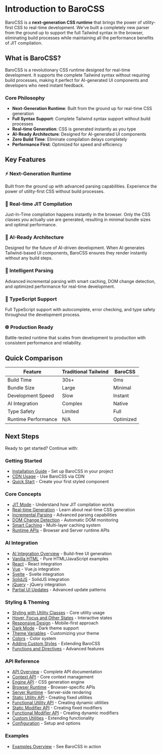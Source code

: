 # Introduction to BaroCSS

BaroCSS is a **next-generation CSS runtime** that brings the power of utility-first CSS to real-time development. We've built a completely new parser from the ground up to support the full Tailwind syntax in the browser, eliminating build processes while maintaining all the performance benefits of JIT compilation.

## What is BaroCSS?

BaroCSS is a revolutionary CSS runtime designed for real-time development. It supports the complete Tailwind syntax without requiring build processes, making it perfect for AI-generated UI components and developers who need instant feedback.

### Core Philosophy

- **Next-Generation Runtime**: Built from the ground up for real-time CSS generation
- **Full Syntax Support**: Complete Tailwind syntax support without build processes
- **Real-time Generation**: CSS is generated instantly as you type
- **AI-Ready Architecture**: Designed for AI-generated UI components
- **Zero Build Time**: Eliminate compilation delays completely
- **Performance First**: Optimized for speed and efficiency

## Key Features

### ⚡ Next-Generation Runtime
Built from the ground up with advanced parsing capabilities. Experience the power of utility-first CSS without build processes.

### 🎯 Real-time JIT Compilation
Just-In-Time compilation happens instantly in the browser. Only the CSS classes you actually use are generated, resulting in minimal bundle sizes and optimal performance.

### 🤖 AI-Ready Architecture
Designed for the future of AI-driven development. When AI generates Tailwind-based UI components, BaroCSS ensures they render instantly without any build steps.

### 🧠 Intelligent Parsing
Advanced incremental parsing with smart caching, DOM change detection, and optimized performance for real-time development.

### 🔧 TypeScript Support
Full TypeScript support with autocomplete, error checking, and type safety throughout the development process.

### 🌐 Production Ready
Battle-tested runtime that scales from development to production with consistent performance and reliability.

## Quick Comparison

| Feature | Traditional Tailwind | BaroCSS |
|---------|---------------------|---------|
| Build Time | 30s+ | 0ms |
| Bundle Size | Large | Minimal |
| Development Speed | Slow | Instant |
| AI Integration | Complex | Native |
| Type Safety | Limited | Full |
| Runtime Performance | N/A | Optimized |

## Next Steps

Ready to get started? Continue with:

### Getting Started
- [Installation Guide](/guide/installation) - Set up BaroCSS in your project
- [CDN Usage](/guide/cdn-usage) - Use BaroCSS via CDN
- [Quick Start](/guide/quick-start) - Create your first styled component

### Core Concepts
- [JIT Mode](/guide/jit-mode) - Understand how JIT compilation works
- [Real-time Generation](/guide/real-time-generation) - Learn about real-time CSS generation
- [Incremental Parsing](/guide/incremental-parsing) - Advanced parsing capabilities
- [DOM Change Detection](/guide/dom-change-detection) - Automatic DOM monitoring
- [Smart Caching](/guide/smart-caching) - Multi-layer caching system
- [Runtime APIs](/guide/runtime-apis) - Browser and Server runtime APIs

### AI Integration
- [AI Integration Overview](/guide/ai-integration) - Build-free UI generation
- [Vanilla HTML](/guide/ai-integration/vanilla-html) - Pure HTML/JavaScript examples
- [React](/guide/ai-integration/react) - React integration
- [Vue](/guide/ai-integration/vue) - Vue.js integration
- [Svelte](/guide/ai-integration/svelte) - Svelte integration
- [SolidJS](/guide/ai-integration/solid) - SolidJS integration
- [jQuery](/guide/ai-integration/jquery) - jQuery integration
- [Partial UI Updates](/guide/ai-integration/partial-updates) - Advanced update patterns

### Styling & Theming
- [Styling with Utility Classes](/guide/styling-with-utility-classes) - Core utility usage
- [Hover, Focus and Other States](/guide/hover-focus-and-other-states) - Interactive states
- [Responsive Design](/guide/responsive-design) - Mobile-first approach
- [Dark Mode](/guide/dark-mode) - Dark theme support
- [Theme Variables](/guide/theme-variables) - Customizing your theme
- [Colors](/guide/colors) - Color system
- [Adding Custom Styles](/guide/adding-custom-styles) - Extending BaroCSS
- [Functions and Directives](/guide/functions-and-directives) - Advanced features

### API Reference
- [API Overview](/api/) - Complete API documentation
- [Context API](/api/context) - Core context management
- [Engine API](/api/engine) - CSS generation engine
- [Browser Runtime](/api/browser-runtime) - Browser-specific APIs
- [Server Runtime](/api/server-runtime) - Server-side rendering
- [Static Utility API](/api/static-utility) - Creating fixed utilities
- [Functional Utility API](/api/functional-utility) - Creating dynamic utilities
- [Static Modifier API](/api/static-modifier) - Creating fixed modifiers
- [Functional Modifier API](/api/functional-modifier) - Creating dynamic modifiers
- [Custom Utilities](/guide/adding-custom-styles) - Extending functionality
- [Configuration](/api/configuration) - Setup and options

### Examples
- [Examples Overview](/examples/) - See BaroCSS in action
